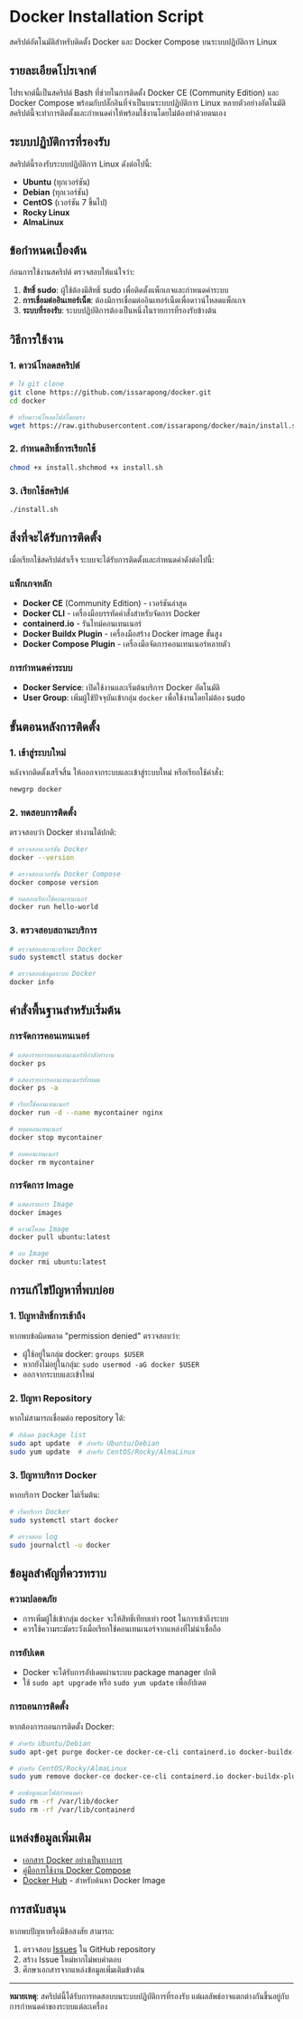 # Docker Installation Script

สคริปต์อัตโนมัติสำหรับติดตั้ง Docker และ Docker Compose บนระบบปฏิบัติการ Linux

## รายละเอียดโปรเจกต์

โปรเจกต์นี้เป็นสคริปต์ Bash ที่ช่วยในการติดตั้ง Docker CE (Community Edition) และ Docker Compose พร้อมกับปลั๊กอินที่จำเป็นบนระบบปฏิบัติการ Linux หลายตัวอย่างอัตโนมัติ สคริปต์นี้จะทำการติดตั้งและกำหนดค่าให้พร้อมใช้งานโดยไม่ต้องทำด้วยตนเอง

## ระบบปฏิบัติการที่รองรับ

สคริปต์นี้รองรับระบบปฏิบัติการ Linux ดังต่อไปนี้:

- **Ubuntu** (ทุกเวอร์ชัน)
- **Debian** (ทุกเวอร์ชัน)
- **CentOS** (เวอร์ชัน 7 ขึ้นไป)
- **Rocky Linux**
- **AlmaLinux**

## ข้อกำหนดเบื้องต้น

ก่อนการใช้งานสคริปต์ ตรวจสอบให้แน่ใจว่า:

1. **สิทธิ์ sudo**: ผู้ใช้ต้องมีสิทธิ์ sudo เพื่อติดตั้งแพ็กเกจและกำหนดค่าระบบ
2. **การเชื่อมต่ออินเทอร์เน็ต**: ต้องมีการเชื่อมต่ออินเทอร์เน็ตเพื่อดาวน์โหลดแพ็กเกจ
3. **ระบบที่รองรับ**: ระบบปฏิบัติการต้องเป็นหนึ่งในรายการที่รองรับข้างต้น

## วิธีการใช้งาน

### 1. ดาวน์โหลดสคริปต์

```bash
# ใช้ git clone
git clone https://github.com/issarapong/docker.git
cd docker

# หรือดาวน์โหลดไฟล์โดยตรง
wget https://raw.githubusercontent.com/issarapong/docker/main/install.sh
```

### 2. กำหนดสิทธิ์การเรียกใช้

```bash
chmod +x install.shchmod +x install.sh
```

### 3. เรียกใช้สคริปต์

```bash
./install.sh
```

## สิ่งที่จะได้รับการติดตั้ง

เมื่อเรียกใช้สคริปต์สำเร็จ ระบบจะได้รับการติดตั้งและกำหนดค่าดังต่อไปนี้:

### แพ็กเกจหลัก
- **Docker CE** (Community Edition) - เวอร์ชันล่าสุด
- **Docker CLI** - เครื่องมือบรรทัดคำสั่งสำหรับจัดการ Docker
- **containerd.io** - รันไทม์คอนเทนเนอร์
- **Docker Buildx Plugin** - เครื่องมือสร้าง Docker image ขั้นสูง
- **Docker Compose Plugin** - เครื่องมือจัดการคอนเทนเนอร์หลายตัว

### การกำหนดค่าระบบ
- **Docker Service**: เปิดใช้งานและเริ่มต้นบริการ Docker อัตโนมัติ
- **User Group**: เพิ่มผู้ใช้ปัจจุบันเข้ากลุ่ม `docker` เพื่อใช้งานโดยไม่ต้อง sudo

## ขั้นตอนหลังการติดตั้ง

### 1. เข้าสู่ระบบใหม่
หลังจากติดตั้งเสร็จสิ้น ให้ออกจากระบบและเข้าสู่ระบบใหม่ หรือเรียกใช้คำสั่ง:

```bash
newgrp docker
```

### 2. ทดสอบการติดตั้ง
ตรวจสอบว่า Docker ทำงานได้ปกติ:

```bash
# ตรวจสอบเวอร์ชัน Docker
docker --version

# ตรวจสอบเวอร์ชัน Docker Compose
docker compose version

# ทดสอบเรียกใช้คอนเทนเนอร์
docker run hello-world
```

### 3. ตรวจสอบสถานะบริการ
```bash
# ตรวจสอบสถานะบริการ Docker
sudo systemctl status docker

# ตรวจสอบข้อมูลระบบ Docker
docker info
```

## คำสั่งพื้นฐานสำหรับเริ่มต้น

### การจัดการคอนเทนเนอร์
```bash
# แสดงรายการคอนเทนเนอร์ที่กำลังทำงาน
docker ps

# แสดงรายการคอนเทนเนอร์ทั้งหมด
docker ps -a

# เรียกใช้คอนเทนเนอร์
docker run -d --name mycontainer nginx

# หยุดคอนเทนเนอร์
docker stop mycontainer

# ลบคอนเทนเนอร์
docker rm mycontainer
```

### การจัดการ Image
```bash
# แสดงรายการ Image
docker images

# ดาวน์โหลด Image
docker pull ubuntu:latest

# ลบ Image
docker rmi ubuntu:latest
```

## การแก้ไขปัญหาที่พบบ่อย

### 1. ปัญหาสิทธิ์การเข้าถึง
หากพบข้อผิดพลาด "permission denied" ตรวจสอบว่า:
- ผู้ใช้อยู่ในกลุ่ม docker: `groups $USER`
- หากยังไม่อยู่ในกลุ่ม: `sudo usermod -aG docker $USER`
- ออกจากระบบและเข้าใหม่

### 2. ปัญหา Repository
หากไม่สามารถเชื่อมต่อ repository ได้:
```bash
# อัปเดต package list
sudo apt update  # สำหรับ Ubuntu/Debian
sudo yum update  # สำหรับ CentOS/Rocky/AlmaLinux
```

### 3. ปัญหาบริการ Docker
หากบริการ Docker ไม่เริ่มต้น:
```bash
# เริ่มบริการ Docker
sudo systemctl start docker

# ตรวจสอบ log
sudo journalctl -u docker
```

## ข้อมูลสำคัญที่ควรทราบ

### ความปลอดภัย
- การเพิ่มผู้ใช้เข้ากลุ่ม `docker` จะให้สิทธิ์เทียบเท่า root ในการเข้าถึงระบบ
- ควรใช้ความระมัดระวังเมื่อเรียกใช้คอนเทนเนอร์จากแหล่งที่ไม่น่าเชื่อถือ

### การอัปเดต
- Docker จะได้รับการอัปเดตผ่านระบบ package manager ปกติ
- ใช้ `sudo apt upgrade` หรือ `sudo yum update` เพื่ออัปเดต

### การถอนการติดตั้ง
หากต้องการถอนการติดตั้ง Docker:
```bash
# สำหรับ Ubuntu/Debian
sudo apt-get purge docker-ce docker-ce-cli containerd.io docker-buildx-plugin docker-compose-plugin

# สำหรับ CentOS/Rocky/AlmaLinux
sudo yum remove docker-ce docker-ce-cli containerd.io docker-buildx-plugin docker-compose-plugin

# ลบข้อมูลและไฟล์กำหนดค่า
sudo rm -rf /var/lib/docker
sudo rm -rf /var/lib/containerd
```

## แหล่งข้อมูลเพิ่มเติม

- [เอกสาร Docker อย่างเป็นทางการ](https://docs.docker.com/)
- [คู่มือการใช้งาน Docker Compose](https://docs.docker.com/compose/)
- [Docker Hub](https://hub.docker.com/) - สำหรับค้นหา Docker Image

## การสนับสนุน

หากพบปัญหาหรือมีข้อสงสัย สามารถ:
1. ตรวจสอบ [Issues](https://github.com/issarapong/docker/issues) ใน GitHub repository
2. สร้าง Issue ใหม่หากไม่พบคำตอบ
3. ศึกษาเอกสารจากแหล่งข้อมูลเพิ่มเติมข้างต้น

---

**หมายเหตุ**: สคริปต์นี้ได้รับการทดสอบบนระบบปฏิบัติการที่รองรับ แต่ผลลัพธ์อาจแตกต่างกันขึ้นอยู่กับการกำหนดค่าของระบบแต่ละเครื่อง
